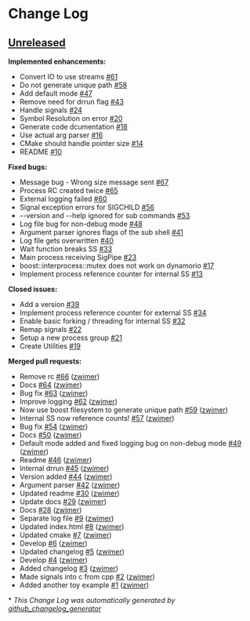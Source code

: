 # Change Log

## [Unreleased](https://github.com/zwimer/DrShadowStack/tree/HEAD)

**Implemented enhancements:**

- Convert IO to use streams [\#61](https://github.com/zwimer/DrShadowStack/issues/61)
- Do not generate unique path [\#58](https://github.com/zwimer/DrShadowStack/issues/58)
- Add default mode [\#47](https://github.com/zwimer/DrShadowStack/issues/47)
- Remove need for drrun flag [\#43](https://github.com/zwimer/DrShadowStack/issues/43)
- Handle signals [\#24](https://github.com/zwimer/DrShadowStack/issues/24)
- Symbol Resolution on error [\#20](https://github.com/zwimer/DrShadowStack/issues/20)
- Generate code dcumentation [\#18](https://github.com/zwimer/DrShadowStack/issues/18)
- Use actual arg parser [\#16](https://github.com/zwimer/DrShadowStack/issues/16)
- CMake should handle pointer size [\#14](https://github.com/zwimer/DrShadowStack/issues/14)
- README [\#10](https://github.com/zwimer/DrShadowStack/issues/10)

**Fixed bugs:**

- Message bug - Wrong size message sent [\#67](https://github.com/zwimer/DrShadowStack/issues/67)
- Process RC created twice [\#65](https://github.com/zwimer/DrShadowStack/issues/65)
- External logging failed [\#60](https://github.com/zwimer/DrShadowStack/issues/60)
- Signal exception errors for SIGCHILD [\#56](https://github.com/zwimer/DrShadowStack/issues/56)
- --version and --help ignored for sub commands [\#53](https://github.com/zwimer/DrShadowStack/issues/53)
- Log file bug for non-debug mode [\#48](https://github.com/zwimer/DrShadowStack/issues/48)
- Argument parser ignores flags of the sub shell [\#41](https://github.com/zwimer/DrShadowStack/issues/41)
- Log file gets overwritten [\#40](https://github.com/zwimer/DrShadowStack/issues/40)
- Wait function breaks SS [\#33](https://github.com/zwimer/DrShadowStack/issues/33)
- Main process receiving SigPipe [\#23](https://github.com/zwimer/DrShadowStack/issues/23)
- boost::interprocess::mutex does not work on dynamorio [\#17](https://github.com/zwimer/DrShadowStack/issues/17)
- Implement process reference counter for internal SS [\#13](https://github.com/zwimer/DrShadowStack/issues/13)

**Closed issues:**

- Add a version [\#39](https://github.com/zwimer/DrShadowStack/issues/39)
- Implement process reference counter for external SS [\#34](https://github.com/zwimer/DrShadowStack/issues/34)
- Enable basic forking / threading for internal SS [\#32](https://github.com/zwimer/DrShadowStack/issues/32)
- Remap signals [\#22](https://github.com/zwimer/DrShadowStack/issues/22)
- Setup a new process group [\#21](https://github.com/zwimer/DrShadowStack/issues/21)
- Create Utilities [\#19](https://github.com/zwimer/DrShadowStack/issues/19)

**Merged pull requests:**

- Remove rc [\#66](https://github.com/zwimer/DrShadowStack/pull/66) ([zwimer](https://github.com/zwimer))
- Docs [\#64](https://github.com/zwimer/DrShadowStack/pull/64) ([zwimer](https://github.com/zwimer))
- Bug fix [\#63](https://github.com/zwimer/DrShadowStack/pull/63) ([zwimer](https://github.com/zwimer))
- Improve logging [\#62](https://github.com/zwimer/DrShadowStack/pull/62) ([zwimer](https://github.com/zwimer))
- Now use boost filesystem to generate unique path [\#59](https://github.com/zwimer/DrShadowStack/pull/59) ([zwimer](https://github.com/zwimer))
- Internal SS now reference counts! [\#57](https://github.com/zwimer/DrShadowStack/pull/57) ([zwimer](https://github.com/zwimer))
- Bug fix [\#54](https://github.com/zwimer/DrShadowStack/pull/54) ([zwimer](https://github.com/zwimer))
- Docs [\#50](https://github.com/zwimer/DrShadowStack/pull/50) ([zwimer](https://github.com/zwimer))
- Default mode added and fixed logging bug on non-debug mode [\#49](https://github.com/zwimer/DrShadowStack/pull/49) ([zwimer](https://github.com/zwimer))
- Readme [\#46](https://github.com/zwimer/DrShadowStack/pull/46) ([zwimer](https://github.com/zwimer))
- Internal drrun [\#45](https://github.com/zwimer/DrShadowStack/pull/45) ([zwimer](https://github.com/zwimer))
- Version added [\#44](https://github.com/zwimer/DrShadowStack/pull/44) ([zwimer](https://github.com/zwimer))
- Argument parser [\#42](https://github.com/zwimer/DrShadowStack/pull/42) ([zwimer](https://github.com/zwimer))
- Updated readme [\#30](https://github.com/zwimer/DrShadowStack/pull/30) ([zwimer](https://github.com/zwimer))
- Update docs [\#29](https://github.com/zwimer/DrShadowStack/pull/29) ([zwimer](https://github.com/zwimer))
- Docs [\#28](https://github.com/zwimer/DrShadowStack/pull/28) ([zwimer](https://github.com/zwimer))
- Separate log file [\#9](https://github.com/zwimer/DrShadowStack/pull/9) ([zwimer](https://github.com/zwimer))
- Updated index.html [\#8](https://github.com/zwimer/DrShadowStack/pull/8) ([zwimer](https://github.com/zwimer))
- Updated cmake [\#7](https://github.com/zwimer/DrShadowStack/pull/7) ([zwimer](https://github.com/zwimer))
- Develop [\#6](https://github.com/zwimer/DrShadowStack/pull/6) ([zwimer](https://github.com/zwimer))
- Updated changelog [\#5](https://github.com/zwimer/DrShadowStack/pull/5) ([zwimer](https://github.com/zwimer))
- Develop [\#4](https://github.com/zwimer/DrShadowStack/pull/4) ([zwimer](https://github.com/zwimer))
- Added changelog [\#3](https://github.com/zwimer/DrShadowStack/pull/3) ([zwimer](https://github.com/zwimer))
- Made signals into c from cpp [\#2](https://github.com/zwimer/DrShadowStack/pull/2) ([zwimer](https://github.com/zwimer))
- Added another toy example [\#1](https://github.com/zwimer/DrShadowStack/pull/1) ([zwimer](https://github.com/zwimer))



\* *This Change Log was automatically generated by [github_changelog_generator](https://github.com/skywinder/Github-Changelog-Generator)*